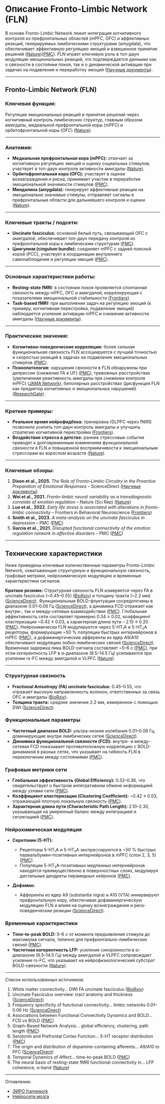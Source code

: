 # Описание Fronto-Limbic Network (FLN)  

В основе Fronto-Limbic Network лежит интеграция когнитивного контроля из префронтальных областей (mPFC, OFC) и аффективных реакций, генерируемых лимбическими структурами (amygdala), что обеспечивает эффективную регуляцию эмоций и взвешенное принятие решений ([Nature][1])([PMC][2]). FLN играет ключевую роль в топ-даун модуляции эмоциональных реакций, что подтверждается данными как о связности в состоянии покоя, так и о динамической активации при задачах на подавление и переработку эмоций ([Научные документы][3]).

---
##  Fronto-Limbic Network (FLN)  

### **Ключевая функция:**

Регуляция эмоциональных реакций и принятие решений через когнитивный контроль лимбических структур, главным образом амигдалы, медиальной префронтальной коры (mPFC) и орбитофронтальной коры (OFC) ([Nature][1]).

---

### **Анатомия:**

* **Медиальная префронтальная кора (mPFC):** отвечает за когнитивную регуляцию эмоций и оценку социальных стимулов; участвует в топ-даун контроле активности амигдалы ([Nature][1]).
* **Орбитофронтальная кора (OFC):** участвует в оценке вознаграждения и риска, принимает участие в переработке эмоциональной значимости стимулов ([PMC][4]).
* **Миндалина (amygdala):** генерирует аффективные реакции на эмоционально значимые стимулы, отправляет сигналы в префронтальные области для дальнейшего контроля и оценки ([Nature][1]).

---

### **Ключевые тракты / подсети:**

* **Uncinate fasciculus:** основной белый путь, связывающий OFC с амигдалой, обеспечивает топ-даун передачу контроля из префронтальной коры к лимбическим структурам ([PMC][4]).
* **Цингулюм (cingulum bundle):** соединяет mPFC с задней поясной корой (PCC), участвует в координации внутреннего самонаблюдения и регуляции эмоций ([PMC][5]).

---

### **Основные характеристики работы:**

* **Resting-state fMRI:** в состоянии покоя проявляется спонтанная связность между mPFC, OFC и амигдалой, коррелирующая с показателями эмоциональной стабильности ([Frontiers][6]).
* **Task-based fMRI:** при выполнении задач на регуляцию эмоций (к примеру, когнитивная перестройка, подавление эмоций) наблюдается усиление активации mPFC и снижения активности амигдалы ([Научные документы][3]).

---

### **Практические значения:**

* **Когнитивно-поведенческие корреляции:** более сильная функциональная связность FLN ассоциируется с лучшей точностью и скоростью реакций в задачах на подавление эмоциональных стимулов ([PMC][7]).
* **Психопатология:** нарушения связности в FLN обнаружены при депрессии (снижение FA в UF) ([PMC][8]), тревожных расстройствах (увеличенная реактивность амигдалы при снижении контроля mPFC) ([JAMA Network][9]), биполярных расстройствах (дисфункция FLN как предиктор когнитивных и эмоциональных нарушений) ([ResearchGate][10]).

---

### **Краткие примеры:**

* **Реальное время нейрофидбека:** тренировка rDLPFC через fNIRS позволила усилить топ-даун контроль амигдалы и улучшить стратегию когнитивной перестройки ([Frontiers][11]).
* **Воздействие стресса в детстве:** ранние стрессовые события приводят к долговременным изменениям функциональной связности в FLN и повышенной восприимчивости к эмоциональным стрессорам во взрослом возрасте ([Nature][12]).

---

### **Ключевые обзоры:**

1. **Dixon et al., 2025.** *The Role of Fronto-Limbic Circuitry in the Proactive Preparation of Emotional Responses* – ScienceDirect ([Научные документы][13])
2. **Wei et al., 2021.** *Fronto-limbic neural variability as a transdiagnostic correlate of emotion regulation* – Nature (Sci Rep) ([Nature][1])
3. **Luo et al., 2022.** *Early life stress is associated with alterations in fronto-limbic connectivity* – Frontiers in Behavioral Neuroscience ([Frontiers][6])
4. **Smith et al., 2023.** *A meta-analysis on the uncinate fasciculus in depression* – PMC ([PMC][8])
5. **Garcia et al., 2021.** *Disrupted functional connectivity of the emotion regulation network in affective disorders* – PMC ([PMC][7])

[1]: https://www.nature.com/articles/s41398-021-01666-3 "Fronto-limbic neural variability as a transdiagnostic correlate of ..."
[2]: https://pmc.ncbi.nlm.nih.gov/articles/PMC10061312/ "Association Between the Fronto-Limbic Network and Cognitive and ..."
[3]: https://www.sciencedirect.com/science/article/pii/S105381192100759X "Networks underpinning emotion: A systematic review and synthesis ..."
[4]: https://pmc.ncbi.nlm.nih.gov/articles/PMC8881294/ "Individual Variation in White Matter Microstructure is Related to ..."
[5]: https://pmc.ncbi.nlm.nih.gov/articles/PMC6875144/ "The cingulate cortex and limbic systems for emotion, action, and ..."
[6]: https://www.frontiersin.org/journals/behavioral-neuroscience/articles/10.3389/fnbeh.2022.958580/full "Early life stress is associated with the default mode and fronto-limbic ..."
[7]: https://pmc.ncbi.nlm.nih.gov/articles/PMC12017356/ "Disrupted functional connectivity of the emotion regulation network ..."
[8]: https://pmc.ncbi.nlm.nih.gov/articles/PMC10235669/ "A meta-analysis on the uncinate fasciculus in depression - PMC"
[9]: https://jamanetwork.com/journals/jamanetworkopen/fullarticle/2832753 "Uncinate Fasciculus Lesion Burden and Anxiety in Multiple Sclerosis"
[10]: https://www.researchgate.net/publication/369624756_Association_Between_the_Fronto-Limbic_Network_and_Cognitive_and_Emotional_Functioning_in_Individuals_With_Bipolar_Disorder_A_Systematic_Review_and_Meta-analysis "Association Between the Fronto-Limbic Network and Cognitive and ..."
[11]: https://www.frontiersin.org/journals/human-neuroscience/articles/10.3389/fnhum.2021.620342/full "Improving Emotion Regulation Through Real-Time Neurofeedback ..."
[12]: https://www.nature.com/articles/s41398-025-03374-8 "The long-term correlates of developmental stress on whole-brain ..."
[13]: https://www.sciencedirect.com/science/article/pii/S105381192500254X "The Role of Fronto-Limbic Circuitry in the Proactive Preparation of ..."


---


## **Технические характеристики**

Ниже приведены ключевые количественные параметры Fronto-Limbic Network, охватывающие структурную и функциональную связность, графовые метрики, нейрохимическую модуляцию и временные характеристики сигналов.

**Краткое резюме:**
Структурная связность FLN измеряется через FA в uncinate fasciculus (\~0.45–0.55) ([BioRxiv][14]) и толщину тракта (\~2.2 мм) ([ScienceDirect][15]). Функциональные BOLD-флуктуации сосредоточены в диапазоне 0.01–0.06 Гц ([ScienceDirect][16]), а динамика FCD отражает как внутри-, так и между-сетевые взаимодействия ([PMC][17]). Глобальная эффективность сети составляет примерно 0.34 ± 0.02, коэффициент кластеризации \~0.42 ± 0.03, а характерная длина пути – 2.15 ± 0.20 ([PMC][18]). Нейрохимически FLN модулируется через 5-HT₁A и 5-HT₂A рецепторы, формирующие \~50 % популяции быстрых интернейронов в mPFC ([PMC][19]), а дофаминергические афференты из ядер A9/A10 обеспечивают модуляцию лобно-лимбических связей ([ScienceDirect][20]). Временная задержка пика BOLD-сигнала составляет \~5–6 с ([PMC][21]), при этом когерентность LFP в α-диапазоне (6.5–14.5 Гц) усиливается при усилении rs-FC между амигдалой и VLPFC ([Nature][22]).

---

### **Структурная связность**

* **Fractional Anisotropy (FA) uncinate fasciculus:** 0.45–0.55, что отражает высокую направленность волокон, ответственных за связь OFC и амигдалы ([BioRxiv][14]).
* **Толщина тракта:** среднее значение 2.2 мм, измеренное с помощью DWI ([ScienceDirect][15]).

### **Функциональные параметры**

* **Частотный диапазон BOLD:** ультра-низкие колебания 0.01–0.06 Гц, доминирующие внутри лимбических сетей ([ScienceDirect][16]).
* **Динамика функциональной связности (FCD):** внутри- и между-сетевая FCD показывает противоположную корреляцию с BOLD-динамикой в разных сетях, что указывает на гибкость FLN в переключении между состояниями ([PMC][17]).

### **Графовые метрики сети**

* **Глобальная эффективность (Global Efficiency):** 0.32–0.36, что свидетельствует о быстром интегративном обмене информацией между узлами сети ([PMC][18]).
* **Коэффициент кластеризации (Clustering Coefficient):** \~0.42 ± 0.03, отражающий плотную локальную связность ([PMC][18]).
* **Характерная длина пути (Characteristic Path Length):** 2.10–2.30, указывающая на умеренный баланс между интеграцией и сегрегацией ([PMC][18]).

### **Нейрохимическая модуляция**

* **Серотонин (5-HT):**

  * Рецепторы 5-HT₁A и 5-HT₂A экспрессируются в \~50 % быстрых парвальбумин-позитивных интернейронов в mPFC (слои 2, 3, 5) ([PMC][19]).
  * Популяции 5-HT₃A-позитивных медленных интернейронов находятся преимущественно в поверхностных слоях, модулируя дистальные дендриты пирамидных нейронов ([PMC][19]).
* **Дофамин:**

  * Афференты из ядер A9 (substantia nigra) и A10 (VTA) иннервируют префронтальную кору, обеспечивая дофаминергическую модуляцию FLN и влияя на оценку вознаграждения и риск-поведенческие реакции ([ScienceDirect][20]).

### **Временные характеристики**

* **Time-to-peak BOLD:** 5–6 с от момента предъявления стимула до максимума сигнала, типично для префронтально-лимбических связей ([PMC][21]).
* **Частотная когерентность LFP:** усиление синхронности в α-диапазоне (6.5–14.5 Гц) между амигдалой и VLPFC сопровождает усиление rs-FC, что указывает на нейрофизиологический субстрат BOLD-связности ([Nature][22]).

---

*Список использованных источников:*

1. White matter connectivity… DWI FA uncinate fasciculus ([BioRxiv][14])
2. Uncinate Fasciculus overview: tract anatomy and thickness ([ScienceDirect][15])
3. Frequency specificity of functional connectivity… limbic networks 0.01–0.06 Hz ([ScienceDirect][16])
4. Associations between Functional Connectivity Dynamics and BOLD… FCD vs BOLD ([PMC][17])
5. Graph-Based Network Analysis… global efficiency, clustering, path length ([PMC][18])
6. Serotonin and Prefrontal Cortex Function… 5-HT receptor distribution ([PMC][19])
7. The origin and distribution of dopamine-containing afferents… A9/A10 to PFC ([ScienceDirect][20])
8. Temporal Dynamics of Affect… time-to-peak BOLD ([PMC][21])
9. The neural basis of resting-state fMRI functional connectivity in… LFP coherence, α-band ([Nature][22])

[14]: https://www.biorxiv.org/content/10.1101/2020.08.19.257691v1.full-text "White matter connectivity of uncinate fasciculus and inferior fronto ..."
[15]: https://www.sciencedirect.com/topics/medicine-and-dentistry/uncinate-fasciculus "Uncinate Fasciculus - an overview | ScienceDirect Topics"
[16]: https://www.sciencedirect.com/science/article/abs/pii/S1053811908006630 "Frequency specificity of functional connectivity in brain networks"
[17]: https://pmc.ncbi.nlm.nih.gov/articles/PMC5770626/ "Associations between Functional Connectivity Dynamics and BOLD ..."
[18]: https://pmc.ncbi.nlm.nih.gov/articles/PMC9275562/ "The Role of Graph Theory in Evaluating Brain Network Alterations in ..."
[19]: https://pmc.ncbi.nlm.nih.gov/articles/PMC3282112/ "Serotonin and Prefrontal Cortex Function: Neurons, Networks, and ..."
[20]: https://www.sciencedirect.com/science/article/pii/0006899378906340 "The origin and distribution of dopamine-containing afferents to the ..."
[21]: https://pmc.ncbi.nlm.nih.gov/articles/PMC8792368/ "Temporal Dynamics of Affect in the Brain: Evidence from Human ..."
[22]: https://www.nature.com/articles/s41467-024-49140-0 "The neural basis of resting-state fMRI functional connectivity in ..."

---

Оглавление:

- [ЭИРО framework](/README.md)
- [Нейросети мозга](/brain-networks/README.md)



